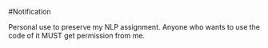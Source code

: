 #Notification

Personal use to preserve my NLP assignment.
Anyone who wants to use the code of it MUST get permission from me. 